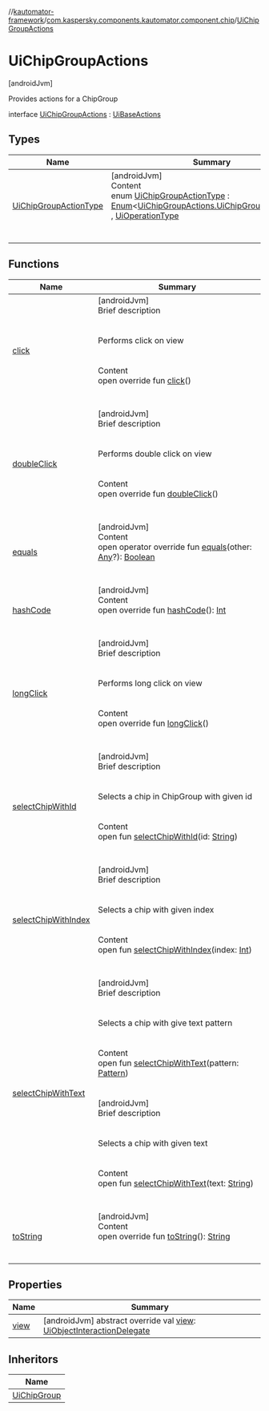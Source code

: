 //[kautomator-framework](../../index.md)/[com.kaspersky.components.kautomator.component.chip](../index.md)/[UiChipGroupActions](index.md)



# UiChipGroupActions  
 [androidJvm] 

Provides actions for a ChipGroup

interface [UiChipGroupActions](index.md) : [UiBaseActions](../../com.kaspersky.components.kautomator.component.common.actions/-ui-base-actions/index.md)   


## Types  
  
|  Name|  Summary| 
|---|---|
| [UiChipGroupActionType](-ui-chip-group-action-type/index.md)| [androidJvm]  <br>Content  <br>enum [UiChipGroupActionType](-ui-chip-group-action-type/index.md) : [Enum](https://kotlinlang.org/api/latest/jvm/stdlib/kotlin/-enum/index.html)<[UiChipGroupActions.UiChipGroupActionType](-ui-chip-group-action-type/index.md)> , [UiOperationType](../../com.kaspersky.components.kautomator.intercept.operation/-ui-operation-type/index.md)  <br><br><br>


## Functions  
  
|  Name|  Summary| 
|---|---|
| [click](../../com.kaspersky.components.kautomator.component.common.actions/-ui-base-actions/click.md)| [androidJvm]  <br>Brief description  <br><br><br>Performs click on view<br><br>  <br>Content  <br>open override fun [click](../../com.kaspersky.components.kautomator.component.common.actions/-ui-base-actions/click.md)()  <br><br><br>
| [doubleClick](../../com.kaspersky.components.kautomator.component.common.actions/-ui-base-actions/double-click.md)| [androidJvm]  <br>Brief description  <br><br><br>Performs double click on view<br><br>  <br>Content  <br>open override fun [doubleClick](../../com.kaspersky.components.kautomator.component.common.actions/-ui-base-actions/double-click.md)()  <br><br><br>
| [equals](https://kotlinlang.org/api/latest/jvm/stdlib/kotlin/-any/equals.html)| [androidJvm]  <br>Content  <br>open operator override fun [equals](https://kotlinlang.org/api/latest/jvm/stdlib/kotlin/-any/equals.html)(other: [Any](https://kotlinlang.org/api/latest/jvm/stdlib/kotlin/-any/index.html)?): [Boolean](https://kotlinlang.org/api/latest/jvm/stdlib/kotlin/-boolean/index.html)  <br><br><br>
| [hashCode](https://kotlinlang.org/api/latest/jvm/stdlib/kotlin/-any/hash-code.html)| [androidJvm]  <br>Content  <br>open override fun [hashCode](https://kotlinlang.org/api/latest/jvm/stdlib/kotlin/-any/hash-code.html)(): [Int](https://kotlinlang.org/api/latest/jvm/stdlib/kotlin/-int/index.html)  <br><br><br>
| [longClick](../../com.kaspersky.components.kautomator.component.common.actions/-ui-base-actions/long-click.md)| [androidJvm]  <br>Brief description  <br><br><br>Performs long click on view<br><br>  <br>Content  <br>open override fun [longClick](../../com.kaspersky.components.kautomator.component.common.actions/-ui-base-actions/long-click.md)()  <br><br><br>
| [selectChipWithId](select-chip-with-id.md)| [androidJvm]  <br>Brief description  <br><br><br>Selects a chip in ChipGroup with given id<br><br>  <br>Content  <br>open fun [selectChipWithId](select-chip-with-id.md)(id: [String](https://kotlinlang.org/api/latest/jvm/stdlib/kotlin/-string/index.html))  <br><br><br>
| [selectChipWithIndex](select-chip-with-index.md)| [androidJvm]  <br>Brief description  <br><br><br>Selects a chip with given index<br><br>  <br>Content  <br>open fun [selectChipWithIndex](select-chip-with-index.md)(index: [Int](https://kotlinlang.org/api/latest/jvm/stdlib/kotlin/-int/index.html))  <br><br><br>
| [selectChipWithText](select-chip-with-text.md)| [androidJvm]  <br>Brief description  <br><br><br>Selects a chip with give text pattern<br><br>  <br>Content  <br>open fun [selectChipWithText](select-chip-with-text.md)(pattern: [Pattern](https://developer.android.com/reference/kotlin/java/util/regex/Pattern.html))  <br><br><br>[androidJvm]  <br>Brief description  <br><br><br>Selects a chip with given text<br><br>  <br>Content  <br>open fun [selectChipWithText](select-chip-with-text.md)(text: [String](https://kotlinlang.org/api/latest/jvm/stdlib/kotlin/-string/index.html))  <br><br><br>
| [toString](https://kotlinlang.org/api/latest/jvm/stdlib/kotlin/-any/to-string.html)| [androidJvm]  <br>Content  <br>open override fun [toString](https://kotlinlang.org/api/latest/jvm/stdlib/kotlin/-any/to-string.html)(): [String](https://kotlinlang.org/api/latest/jvm/stdlib/kotlin/-string/index.html)  <br><br><br>


## Properties  
  
|  Name|  Summary| 
|---|---|
| [view](index.md#com.kaspersky.components.kautomator.component.chip/UiChipGroupActions/view/#/PointingToDeclaration/)|  [androidJvm] abstract override val [view](index.md#com.kaspersky.components.kautomator.component.chip/UiChipGroupActions/view/#/PointingToDeclaration/): [UiObjectInteractionDelegate](../../com.kaspersky.components.kautomator.intercept.delegate/-ui-object-interaction-delegate/index.md)   <br>


## Inheritors  
  
|  Name| 
|---|
| [UiChipGroup](../-ui-chip-group/index.md)

